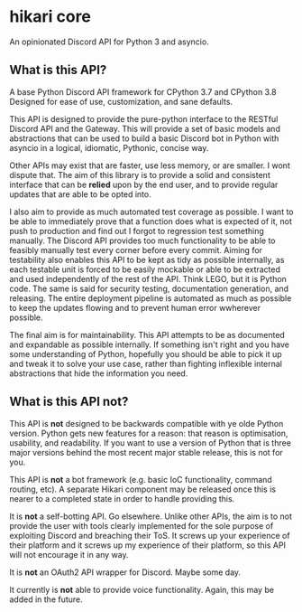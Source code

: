 # hikari core

An opinionated Discord API for Python 3 and asyncio.

## What is this API?

A base Python Discord API framework for CPython 3.7 and CPython 3.8 Designed for ease of use,
customization, and sane defaults.

This API is designed to provide the pure-python interface to the RESTful Discord API and the Gateway. This will provide
a set of basic models and abstractions that can be used to build a basic Discord bot in Python with asyncio in a
logical, idiomatic, Pythonic, concise way.

Other APIs may exist that are faster, use less memory, or are smaller. I wont dispute that. The aim of this library is
to provide a solid and consistent interface that can be __relied__ upon by the end user, and to provide regular updates
that are able to be opted into.

I also aim to provide as much automated test coverage as possible. I want to be able to immediately prove that a
function does what is expected of it, not push to production and find out I forgot to regression test something
manually. The Discord API provides too much functionality to be able to feasibly manually test every corner before
every commit. Aiming for testability also enables this API to be kept as tidy as possible internally, as each testable
unit is forced to be easily mockable or able to be extracted and used independently of the rest of the API. Think LEGO,
but it is Python code. The same is said for security testing, documentation generation, and releasing. The entire
deployment pipeline is automated as much as possible to keep the updates flowing and to prevent human error wwherever
possible.

The final aim is for maintainability. This API attempts to be as documented and expandable as possible internally. If
something isn't right and you have some understanding of Python, hopefully you should be able to pick it up and tweak it
to solve your use case, rather than fighting inflexible internal abstractions that hide the information you need.

## What is this API **not**?

This API is **not** designed to be backwards compatible with ye olde Python version. Python gets new features for a
reason: that reason is optimisation, usability, and readability. If you want to use a version of Python that is three
major versions behind the most recent major stable release, this is not for you.

This API is **not** a bot framework (e.g. basic IoC functionality, command routing, etc). A separate Hikari component
may be released once this is nearer to a completed state in order to handle providing this.

It is **not** a self-botting API. Go elsewhere. Unlike other APIs, the aim is to not provide the user with tools
clearly implemented for the sole purpose of exploiting Discord and breaching their ToS. It screws up your experience of
their platform and it screws up my experience of their platform, so this API will not encourage it in any way.

It is **not** an OAuth2 API wrapper for Discord. Maybe some day.

It currently is **not** able to provide voice functionality. Again, this may be added in the future.
